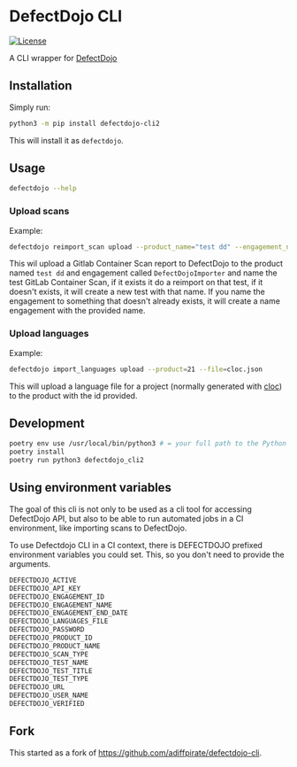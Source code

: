 # DefectDojo CLI

[![License](https://img.shields.io/badge/license-MIT-_red.svg)](https://opensource.org/licenses/MIT)

A CLI wrapper for [DefectDojo](https://github.com/DefectDojo/django-DefectDojo)

## Installation

Simply run:

```sh
python3 -m pip install defectdojo-cli2
```

This will install it as `defectdojo`.

## Usage

```sh
defectdojo --help
```

### Upload scans

Example:

```sh
defectdojo reimport_scan upload --product_name="test dd" --engagement_name="DefectDojoImporter" --scan_type="GitLab Container Scan" --active --verified --test_title="GitLab Container Scan" --file=gl-container-scanning.json
```

This wil upload a Gitlab Container Scan report to DefectDojo to the product named `test dd` and engagement called `DefectDojoImporter` and name the test GitLab Container Scan, if it exists it do a reimport on that test, if it doesn't exists, it will create a new test with that name. If you name the engagement to something that doesn't already exists, it will create a name engagement with the provided name.

### Upload languages

Example:

```sh
defectdojo import_languages upload --product=21 --file=cloc.json
```

This will upload a language file for a project (normally generated with [cloc](https://github.com/AlDanial/cloc)) to the product with the id provided.

## Development

```sh
poetry env use /usr/local/bin/python3 # = your full path to the Python executable.
poetry install
poetry run python3 defectdojo_cli2


```

## Using environment variables

The goal of this cli is not only to be used as a cli tool for accessing DefectDojo API, but also to be able to run automated jobs in a CI environment, like importing scans to DefectDojo.

To use Defectdojo CLI in a CI context, there is DEFECTDOJO prefixed environment variables you could set. This, so you don't need to provide the arguments.

```sh
DEFECTDOJO_ACTIVE
DEFECTDOJO_API_KEY
DEFECTDOJO_ENGAGEMENT_ID
DEFECTDOJO_ENGAGEMENT_NAME
DEFECTDOJO_ENGAGEMENT_END_DATE
DEFECTDOJO_LANGUAGES_FILE
DEFECTDOJO_PASSWORD
DEFECTDOJO_PRODUCT_ID
DEFECTDOJO_PRODUCT_NAME
DEFECTDOJO_SCAN_TYPE
DEFECTDOJO_TEST_NAME
DEFECTDOJO_TEST_TITLE
DEFECTDOJO_TEST_TYPE
DEFECTDOJO_URL
DEFECTDOJO_USER_NAME
DEFECTDOJO_VERIFIED
```

## Fork

This started as a fork of <https://github.com/adiffpirate/defectdojo-cli>.
